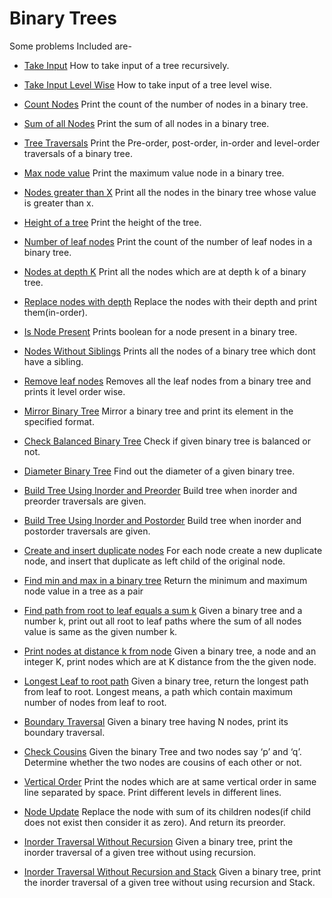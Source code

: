 # Binary Trees

Some problems Included are-

* [Take Input](./BT1_Take_Input.java)
How to take input of a tree recursively.

* [Take Input Level Wise](./BT2_Take_Input_Level_Wise.java)
How to take input of a tree level wise.

* [Count Nodes](./BT3_Count_Nodes.java)
Print the count of the number of nodes in a binary tree.

* [Sum of all Nodes](./BT4_Sum_Of_All_Nodes.java)
Print the sum of all nodes in a binary tree.

* [Tree Traversals](./BT5_Tree_Traversals.java)
Print the Pre-order, post-order, in-order and level-order traversals of a binary tree.

* [Max node value](./BT6_Maximum_Node_Value.java)
Print the maximum value node in a binary tree.

* [Nodes greater than X](./BT7_Nodes_Greater_Than_X.java)
Print all the nodes in the binary tree whose value is greater than x.

* [Height of a tree](./BT8_Height_Of_Tree.java)
Print the height of the tree.

* [Number of leaf nodes](./BT9_Number_Of_Leaf_Nodes.java)
Print the count of the number of leaf nodes in a binary tree.

* [Nodes at depth K](./BT10_Print_Nodes_At_Depth_K.java)
Print all the nodes which are at depth k of a binary tree.

* [Replace nodes with depth](./BT11_Replace_Nodes_With_Depth.java)
Replace the nodes with their depth and print them(in-order).

* [Is Node Present](./BT12_Is_Node_Present.java)
Prints boolean for a node present in a binary tree.

* [Nodes Without Siblings](./BT13_Nodes_Without_Sibling.java)
Prints all the nodes of a binary tree which dont have a sibling.

* [Remove leaf nodes](./BT14_Remove_All_Leaf_Nodes.java)
Removes all the leaf nodes from a binary tree and prints it level order wise.

* [Mirror Binary Tree](./BT15_Mirror_Binary_Tree.java)
Mirror a binary tree and print its element in the specified format.

* [Check Balanced Binary Tree](./BT16_Check_Balanced.java)
Check if given binary tree is balanced or not.

* [Diameter Binary Tree](./BT17_Diameter_Binary_Tree.java)
Find out the diameter of a given binary tree.

* [Build Tree Using Inorder and Preorder](./BT18_Build_Using_In_Pre.java)
Build tree when inorder and preorder traversals are given.

* [Build Tree Using Inorder and Postorder](./BT19_Build_Using_In_Post.java)
Build tree when inorder and postorder traversals are given.

* [Create and insert duplicate nodes](./BT20_Create_Insert_Duplicate_Node.java)
 For each node create a new duplicate node, and insert that duplicate as left child of the original node.

* [Find min and max in a binary tree](./BT21_Min_Max.java)
 Return the minimum and maximum node value in a tree as a pair

* [Find path from root to leaf equals a sum k](./BT22_Path_Sum_Root_To_Leaf.java)
 Given a binary tree and a number k, print out all root to leaf paths where the sum of all nodes value is same as the given number k.

* [Print nodes at distance k from node](./BT23_Print_Nodes_At_Distance_K.java)
 Given a binary tree, a node and an integer K, print nodes which are at K distance from the the given node.

* [Longest Leaf to root path](./BT24_Longest_Leaf_To_Root_Path.java)
 Given a binary tree, return the longest path from leaf to root. Longest means, a path which contain maximum number of nodes from leaf to root.

* [Boundary Traversal](./BT25_Boundary_Traversal.java)
Given a binary tree having N nodes, print its boundary traversal.

* [Check Cousins](./BT26_Check_Cousins.java)
Given the binary Tree and two nodes say ‘p’ and ‘q’. Determine whether the two nodes are cousins of each other or not.

* [Vertical Order](./BT27_Vertical_Order.java)
Print the nodes which are at same vertical order in same line separated by space. Print different levels in different lines.

* [Node Update](./BT28_Node_Update.java)
 Replace the node with sum of its children nodes(if child does not exist then consider it as zero). And return its preorder.

* [Inorder Traversal Without Recursion](./BT29_Inorder_Traversal_Without_Recursion.java)
 Given a binary tree, print the inorder traversal of a given tree without using recursion.

* [Inorder Traversal Without Recursion and Stack](./BT30_Inorder_Traversal_Without_Recursion_And_Stack.java)
 Given a binary tree, print the inorder traversal of a given tree without using recursion and Stack.
